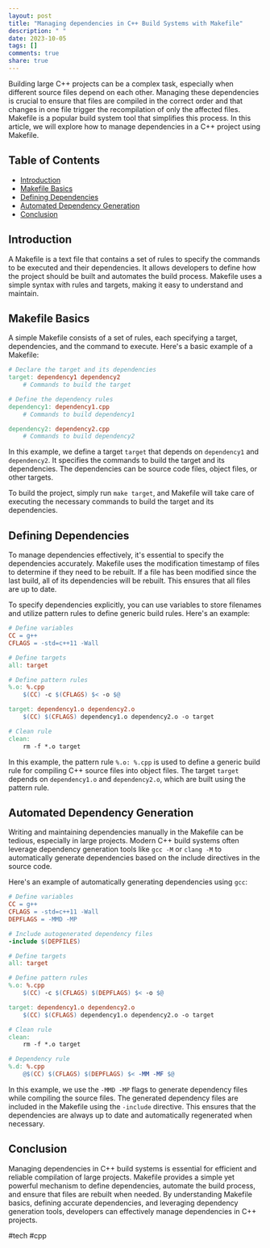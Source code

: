 ```yaml
---
layout: post
title: "Managing dependencies in C++ Build Systems with Makefile"
description: " "
date: 2023-10-05
tags: []
comments: true
share: true
---
```


Building large C++ projects can be a complex task, especially when different source files depend on each other. Managing these dependencies is crucial to ensure that files are compiled in the correct order and that changes in one file trigger the recompilation of only the affected files. Makefile is a popular build system tool that simplifies this process. In this article, we will explore how to manage dependencies in a C++ project using Makefile.

## Table of Contents
- [Introduction](#introduction)
- [Makefile Basics](#makefile-basics)
- [Defining Dependencies](#defining-dependencies)
- [Automated Dependency Generation](#automated-dependency-generation)
- [Conclusion](#conclusion)

## Introduction

A Makefile is a text file that contains a set of rules to specify the commands to be executed and their dependencies. It allows developers to define how the project should be built and automates the build process. Makefile uses a simple syntax with rules and targets, making it easy to understand and maintain.

## Makefile Basics

A simple Makefile consists of a set of rules, each specifying a target, dependencies, and the command to execute. Here's a basic example of a Makefile:

```makefile
# Declare the target and its dependencies
target: dependency1 dependency2
	# Commands to build the target

# Define the dependency rules
dependency1: dependency1.cpp
	# Commands to build dependency1

dependency2: dependency2.cpp
	# Commands to build dependency2
```

In this example, we define a target `target` that depends on `dependency1` and `dependency2`. It specifies the commands to build the target and its dependencies. The dependencies can be source code files, object files, or other targets.

To build the project, simply run `make target`, and Makefile will take care of executing the necessary commands to build the target and its dependencies.

## Defining Dependencies

To manage dependencies effectively, it's essential to specify the dependencies accurately. Makefile uses the modification timestamp of files to determine if they need to be rebuilt. If a file has been modified since the last build, all of its dependencies will be rebuilt. This ensures that all files are up to date.

To specify dependencies explicitly, you can use variables to store filenames and utilize pattern rules to define generic build rules. Here's an example:

```makefile
# Define variables
CC = g++
CFLAGS = -std=c++11 -Wall

# Define targets
all: target

# Define pattern rules
%.o: %.cpp
	$(CC) -c $(CFLAGS) $< -o $@

target: dependency1.o dependency2.o
	$(CC) $(CFLAGS) dependency1.o dependency2.o -o target

# Clean rule
clean:
	rm -f *.o target
```

In this example, the pattern rule `%.o: %.cpp` is used to define a generic build rule for compiling C++ source files into object files. The target `target` depends on `dependency1.o` and `dependency2.o`, which are built using the pattern rule.

## Automated Dependency Generation

Writing and maintaining dependencies manually in the Makefile can be tedious, especially in large projects. Modern C++ build systems often leverage dependency generation tools like `gcc -M` or `clang -M` to automatically generate dependencies based on the include directives in the source code.

Here's an example of automatically generating dependencies using `gcc`:

```makefile
# Define variables
CC = g++
CFLAGS = -std=c++11 -Wall
DEPFLAGS = -MMD -MP

# Include autogenerated dependency files
-include $(DEPFILES)

# Define targets
all: target

# Define pattern rules
%.o: %.cpp
	$(CC) -c $(CFLAGS) $(DEPFLAGS) $< -o $@

target: dependency1.o dependency2.o
	$(CC) $(CFLAGS) dependency1.o dependency2.o -o target

# Clean rule
clean:
	rm -f *.o target

# Dependency rule
%.d: %.cpp
	@$(CC) $(CFLAGS) $(DEPFLAGS) $< -MM -MF $@

```

In this example, we use the `-MMD -MP` flags to generate dependency files while compiling the source files. The generated dependency files are included in the Makefile using the `-include` directive. This ensures that the dependencies are always up to date and automatically regenerated when necessary.

## Conclusion

Managing dependencies in C++ build systems is essential for efficient and reliable compilation of large projects. Makefile provides a simple yet powerful mechanism to define dependencies, automate the build process, and ensure that files are rebuilt when needed. By understanding Makefile basics, defining accurate dependencies, and leveraging dependency generation tools, developers can effectively manage dependencies in C++ projects.

#tech #cpp